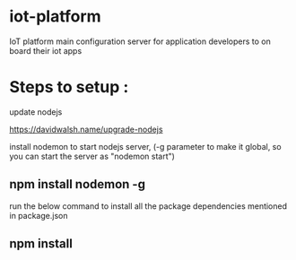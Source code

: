 # iot-platform
IoT platform main configuration server for application developers to on board their iot apps

# Steps to setup : 

update nodejs

https://davidwalsh.name/upgrade-nodejs

install nodemon to start nodejs server, (-g parameter to make it global, so you can start the server as "nodemon start")

## npm install nodemon -g

run the below command to install all the package dependencies mentioned in package.json 

## npm install
